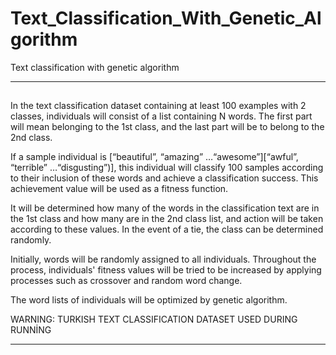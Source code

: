 # Text_Classification_With_Genetic_Algorithm
Text classification with genetic algorithm
 
 <hr>
<h2></h2>
In the text classification dataset containing at least 100 examples with 2 classes, individuals will consist of a list containing N words. The first part will mean belonging to the 1st class, and the last part will be to belong to the 2nd class.

If a sample individual is [“beautiful”, “amazing” …“awesome”][“awful”, “terrible” …“disgusting”)], this individual will classify 100 samples according to their inclusion of these words and achieve a classification success. This achievement value will be used as a fitness function.

It will be determined how many of the words in the classification text are in the 1st class and how many are in the 2nd class list, and action will be taken according to these values. In the event of a tie, the class can be determined randomly.

Initially, words will be randomly assigned to all individuals. Throughout the process, individuals' fitness values will be tried to be increased by applying processes such as crossover and random word change.

The word lists of individuals will be optimized by genetic algorithm.

WARNING: TURKISH TEXT CLASSIFICATION DATASET USED DURING RUNNİNG
<hr>

